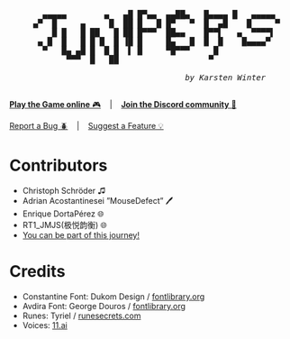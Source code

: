 
<pre>
                                                                                       
       ▄▄▄▄▄        ▄   ▄█ █▀▄▄  ▄▄██▄   █▄▄▄▄ █   ▄▄▄▄▄       █▀▄▄  ██     ▄▄▄▄ ▄   █ 
     ▄▀  █     ▄     █  ██ █   █ █▀   ▀  █  ▄█    █     ▀      █   █ █ █ ▀▀▀ █   █   █ 
         █ █   █ ██   █ ██ █▀▀▀  ██▄▄    █▀▀▌   ▄  ▀▀▀▀▌       █▀▀▀  █▄▄█    █   ██▀▀█ 
      ▄ █  █   █ █ █  █ ▐█ █     █▄   █  █  █    █▄▄▄▄▀        █     █  █   █    █   █ 
       ▀   █▄ ▄█ █  █ █  ▌ █     ▀█▀▀▀     █                    █       █  ▀        █  
            ▀▀▀  █   ██                   ▀                      ▀     █           ▀   
                                                                                       
                                     <i>by Karsten Winter</i>
                                                                                       
</pre>

[**Play the Game online** 🎮](https://playload.web.app)
&nbsp;&nbsp;&nbsp;|&nbsp;&nbsp;&nbsp;
[**Join the Discord community** 🦎](https://discord.gg/PHXRWVf)

[Report a Bug 🪲](https://github.com/karstenwinter/juniper/issues/new?assignees=&labels=&template=bug_report.md&title=)
&nbsp;&nbsp;&nbsp;|&nbsp;&nbsp;&nbsp; 
[Suggest a Feature 💡](https://github.com/karstenwinter/juniper/issues/new?assignees=&labels=&template=feature_request.md&title=)

# Contributors
- Christoph Schröder ♫
- Adrian Acostantinesei ”MouseDefect” 🖊️
- Enrique DortaPérez 🌐
- RT1_JMJS(极悦韵衡) 🌐
- [You can be part of this journey!](https://discord.gg/PHXRWVf)

# Credits
- Constantine Font: Dukom Design / [fontlibrary.org](https://fontlibrary.org/en/font/constantine) 
- Avdira Font: George Douros / [fontlibrary.org](https://fontlibrary.org/en/font/avdira-textfonts)
- Runes: Tyriel / [runesecrets.com](https://runesecrets.com)
- Voices: [11.ai](https://11.ai)
